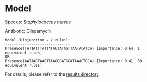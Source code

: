 
# Model

Species: *Staphylococcus aureus*

Antibiotic: Clindamycin

```
Model (Disjunction - 2 rules):
------------------------------
Presence(TATTATTTATTATACTATGGTTAATACATCA) [Importance: 0.64, 1 equivalent rules]
OR
Presence(AATAAGTAAGTTAAGGGATGCATAAACTGCA) [Importance: 0.41, 30 equivalent rules]

```

For details, please refer to the [results directory](../../../../../results/scm_b/staphylococcus%20aureus/clindamycin/repeat_7/).

